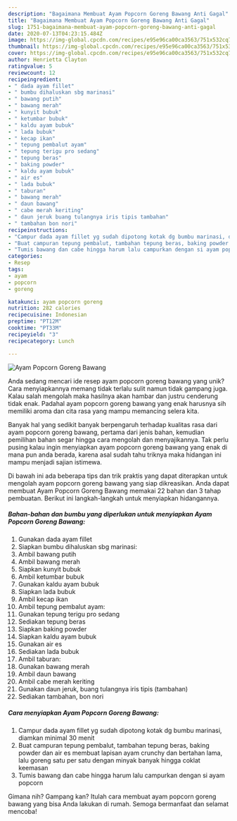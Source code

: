 ```yaml
---
description: "Bagaimana Membuat Ayam Popcorn Goreng Bawang Anti Gagal"
title: "Bagaimana Membuat Ayam Popcorn Goreng Bawang Anti Gagal"
slug: 1751-bagaimana-membuat-ayam-popcorn-goreng-bawang-anti-gagal
date: 2020-07-13T04:23:15.484Z
image: https://img-global.cpcdn.com/recipes/e95e96ca00ca3563/751x532cq70/ayam-popcorn-goreng-bawang-foto-resep-utama.jpg
thumbnail: https://img-global.cpcdn.com/recipes/e95e96ca00ca3563/751x532cq70/ayam-popcorn-goreng-bawang-foto-resep-utama.jpg
cover: https://img-global.cpcdn.com/recipes/e95e96ca00ca3563/751x532cq70/ayam-popcorn-goreng-bawang-foto-resep-utama.jpg
author: Henrietta Clayton
ratingvalue: 5
reviewcount: 12
recipeingredient:
- " dada ayam fillet"
- " bumbu dihaluskan sbg marinasi"
- " bawang putih"
- " bawang merah"
- " kunyit bubuk"
- " ketumbar bubuk"
- " kaldu ayam bubuk"
- " lada bubuk"
- " kecap ikan"
- " tepung pembalut ayam"
- " tepung terigu pro sedang"
- " tepung beras"
- " baking powder"
- " kaldu ayam bubuk"
- " air es"
- " lada bubuk"
- " taburan"
- " bawang merah"
- " daun bawang"
- " cabe merah keriting"
- " daun jeruk buang tulangnya iris tipis tambahan"
- " tambahan bon nori"
recipeinstructions:
- "Campur dada ayam fillet yg sudah dipotong kotak dg bumbu marinasi, diamkan minimal 30 menit"
- "Buat campuran tepung pembalut, tambahan tepung beras, baking powder dan air es membuat lapisan ayam crunchy dan bertahan lama, lalu goreng satu per satu dengan minyak banyak hingga coklat keemasan"
- "Tumis bawang dan cabe hingga harum lalu campurkan dengan si ayam popcorn"
categories:
- Resep
tags:
- ayam
- popcorn
- goreng

katakunci: ayam popcorn goreng 
nutrition: 282 calories
recipecuisine: Indonesian
preptime: "PT12M"
cooktime: "PT33M"
recipeyield: "3"
recipecategory: Lunch

---
```



![Ayam Popcorn Goreng Bawang](https://img-global.cpcdn.com/recipes/e95e96ca00ca3563/751x532cq70/ayam-popcorn-goreng-bawang-foto-resep-utama.jpg)

Anda sedang mencari ide resep ayam popcorn goreng bawang yang unik? Cara menyiapkannya memang tidak terlalu sulit namun tidak gampang juga. Kalau salah mengolah maka hasilnya akan hambar dan justru cenderung tidak enak. Padahal ayam popcorn goreng bawang yang enak harusnya sih memiliki aroma dan cita rasa yang mampu memancing selera kita.



Banyak hal yang sedikit banyak berpengaruh terhadap kualitas rasa dari ayam popcorn goreng bawang, pertama dari jenis bahan, kemudian pemilihan bahan segar hingga cara mengolah dan menyajikannya. Tak perlu pusing kalau ingin menyiapkan ayam popcorn goreng bawang yang enak di mana pun anda berada, karena asal sudah tahu triknya maka hidangan ini mampu menjadi sajian istimewa.


Di bawah ini ada beberapa tips dan trik praktis yang dapat diterapkan untuk mengolah ayam popcorn goreng bawang yang siap dikreasikan. Anda dapat membuat Ayam Popcorn Goreng Bawang memakai 22 bahan dan 3 tahap pembuatan. Berikut ini langkah-langkah untuk menyiapkan hidangannya.

<!--inarticleads1-->

##### Bahan-bahan dan bumbu yang diperlukan untuk menyiapkan Ayam Popcorn Goreng Bawang:

1. Gunakan  dada ayam fillet
1. Siapkan  bumbu dihaluskan sbg marinasi:
1. Ambil  bawang putih
1. Ambil  bawang merah
1. Siapkan  kunyit bubuk
1. Ambil  ketumbar bubuk
1. Gunakan  kaldu ayam bubuk
1. Siapkan  lada bubuk
1. Ambil  kecap ikan
1. Ambil  tepung pembalut ayam:
1. Gunakan  tepung terigu pro sedang
1. Sediakan  tepung beras
1. Siapkan  baking powder
1. Siapkan  kaldu ayam bubuk
1. Gunakan  air es
1. Sediakan  lada bubuk
1. Ambil  taburan:
1. Gunakan  bawang merah
1. Ambil  daun bawang
1. Ambil  cabe merah keriting
1. Gunakan  daun jeruk, buang tulangnya iris tipis (tambahan)
1. Sediakan  tambahan, bon nori




<!--inarticleads2-->

##### Cara menyiapkan Ayam Popcorn Goreng Bawang:

1. Campur dada ayam fillet yg sudah dipotong kotak dg bumbu marinasi, diamkan minimal 30 menit
1. Buat campuran tepung pembalut, tambahan tepung beras, baking powder dan air es membuat lapisan ayam crunchy dan bertahan lama, lalu goreng satu per satu dengan minyak banyak hingga coklat keemasan
1. Tumis bawang dan cabe hingga harum lalu campurkan dengan si ayam popcorn




Gimana nih? Gampang kan? Itulah cara membuat ayam popcorn goreng bawang yang bisa Anda lakukan di rumah. Semoga bermanfaat dan selamat mencoba!
